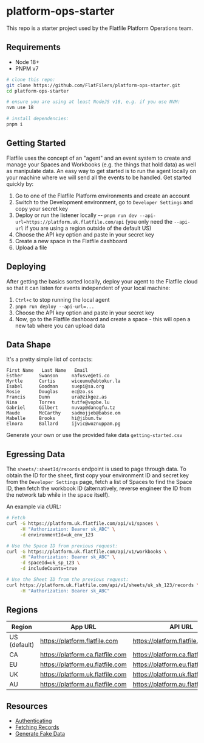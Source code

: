 # platform-ops-starter
This repo is a starter project used by the Flatfile Platform Operations team. 

## Requirements
- Node 18+
- PNPM v7

```bash
# clone this repo:
git clone https://github.com/FlatFilers/platform-ops-starter.git
cd platform-ops-starter

# ensure you are using at least NodeJS v18, e.g. if you use NVM:
nvm use 18

# install dependencies:
pnpm i
```


## Getting Started
Flatfile uses the concept of an "agent" and an event system to create and manage your Spaces and Workbooks (e.g. the things that hold data) as well as manipulate data. An easy way to get started is to run the agent locally on your machine where we will send all the events to be handled. Get started quickly by:
1. Go to one of the Flatfile Platform environments and create an account
1. Switch to the Development environment, go to `Developer Settings` and copy your secret key
1. Deploy or run the listener locally -- `pnpm run dev --api-url=https://platform.uk.flatfile.com/api` (you only need the `--api-url` if you are using a region outside of the default US)
1. Choose the API key option and paste in your secret key 
1. Create a new space in the Flatfile dashboard
1. Upload a file

## Deploying 
After getting the basics sorted locally, deploy your agent to the Flatfile cloud so that it can listen for events independent of your local machine:
1. `Ctrl+c` to stop running the local agent
1. `pnpm run deploy --api-url=...`
1. Choose the API key option and paste in your secret key 
1. Now, go to the Flatfile dashboard and create a space - this will open a new tab where you can upload data

## Data Shape
It's a pretty simple list of contacts: 
```
First Name   Last Name   Email
Esther      Swanson     nafusve@eti.co
Myrtle      Curtis      wiceumu@abtokur.la
Isabel      Goodman     suepi@sa.org
Rosie       Douglas     ec@zo.ss
Francis     Dunn        ura@zikgez.as
Nina        Torres      tutfe@vopbe.lu
Gabriel     Gilbert     nuvap@danogfu.tz
Maude       McCarthy    sadmojjeb@babse.om
Mabelle     Brooks      hi@jibum.tw
Elnora      Ballard     ijvic@woznuppam.pg
```

Generate your own or use the provided fake data `getting-started.csv`

## Egressing Data
The `sheets/:sheetId/records` endpoint is used to page through data. To obtain the ID for the sheet, first copy your environment ID and secret key from the `Developer Settings` page, fetch a list of Spaces to find the Space ID, then fetch the workbook ID (alternatively, reverse engineer the ID from the network tab while in the space itself). 

An example via cURL:
```bash
# Fetch 
curl -G https://platform.uk.flatfile.com/api/v1/spaces \
     -H "Authorization: Bearer sk_ABC" \
     -d environmentId=uk_env_123

# Use the Space ID from previous request:
curl -G https://platform.uk.flatfile.com/api/v1/workbooks \
     -H "Authorization: Bearer sk_ABC" \
     -d spaceId=uk_sp_123 \
     -d includeCounts=true

# Use the Sheet ID from the previous request:
curl https://platform.uk.flatfile.com/api/v1/sheets/uk_sh_123/records \
     -H "Authorization: Bearer sk_ABC"
```

## Regions
| Region | App URL | API URL |
| ------ | ------- | ------- |
| US (default) | https://platform.flatfile.com | https://platform.flatfile.com/api |
| CA     | https://platform.ca.flatfile.com | https://platform.ca.flatfile.com/api |
| EU     | https://platform.eu.flatfile.com | https://platform.eu.flatfile.com/api |
| UK     | https://platform.uk.flatfile.com | https://platform.uk.flatfile.com/api |
| AU     | https://platform.au.flatfile.com | https://platform.au.flatfile.com/api |

## Resources
- [Authenticating](https://flatfile.com/docs/developer-tools/security/authentication)
- [Fetching Records](https://reference.flatfile.com/api-reference/records/get)
- [Generate Fake Data](https://www.mockaroo.com/)